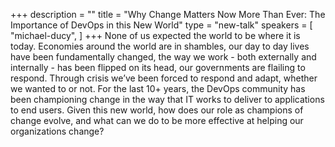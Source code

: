 +++
description = ""
title = "Why Change Matters Now More Than Ever: The Importance of DevOps in this New World"
type = "new-talk"
speakers = [
        "michael-ducy",
]
+++
None of us expected the world to be where it is today. Economies around the world are in shambles, our day to day lives have been fundamentally changed, the way we work - both externally and internally - has been flipped on its head, our governments are flailing to respond. Through crisis we’ve been forced to respond and adapt, whether we wanted to or not. For the last 10+ years, the DevOps community has been championing change in the way that IT works to deliver to applications to end users. Given this new world, how does our role as champions of change evolve, and what can we do to be more effective at helping our organizations change?